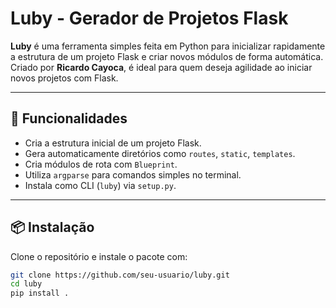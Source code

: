 # Luby - Gerador de Projetos Flask

**Luby** é uma ferramenta simples feita em Python para inicializar rapidamente a estrutura de um projeto Flask e criar novos módulos de forma automática. Criado por **Ricardo Cayoca**, é ideal para quem deseja agilidade ao iniciar novos projetos com Flask.

---

## 🚀 Funcionalidades

- Cria a estrutura inicial de um projeto Flask.
- Gera automaticamente diretórios como `routes`, `static`, `templates`.
- Cria módulos de rota com `Blueprint`.
- Utiliza `argparse` para comandos simples no terminal.
- Instala como CLI (`luby`) via `setup.py`.

---

## 📦 Instalação

Clone o repositório e instale o pacote com:

```bash
git clone https://github.com/seu-usuario/luby.git
cd luby
pip install .
